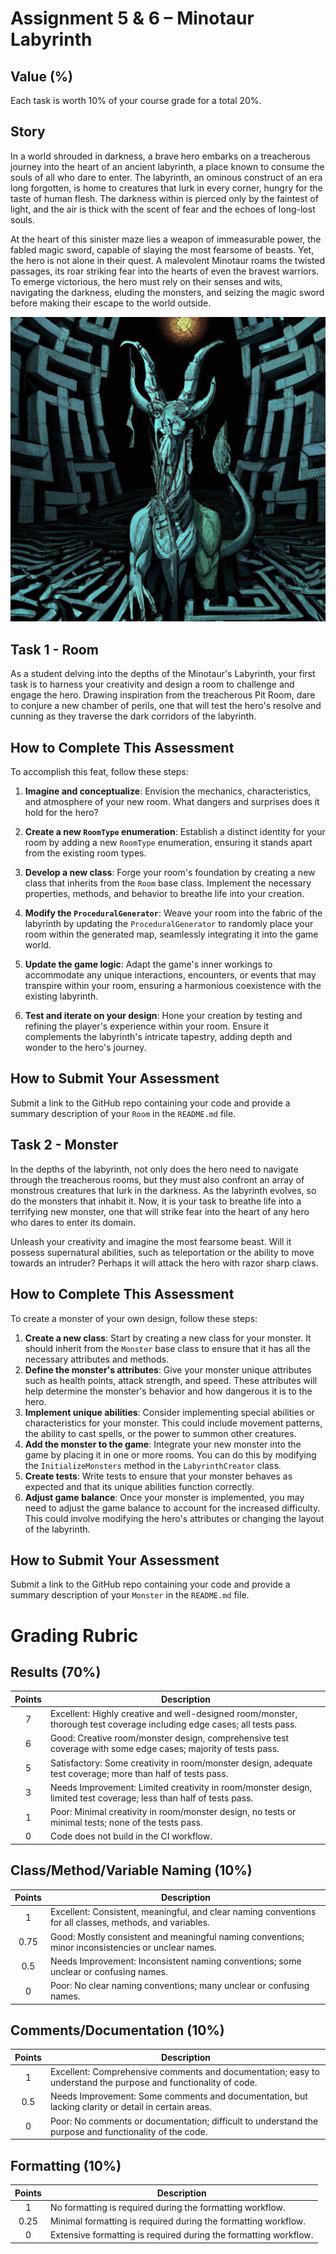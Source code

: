 # Assignment 5 & 6 – Minotaur Labyrinth

## Value (%)
Each task is worth 10% of your course grade for a total 20%.

## Story
In a world shrouded in darkness, a brave hero embarks on a treacherous journey into the heart of an ancient labyrinth, a place known to consume the souls of all who dare to enter. The labyrinth, an ominous construct of an era long forgotten, is home to creatures that lurk in every corner, hungry for the taste of human flesh. The darkness within is pierced only by the faintest of light, and the air is thick with the scent of fear and the echoes of long-lost souls.

At the heart of this sinister maze lies a weapon of immeasurable power, the fabled magic sword, capable of slaying the most fearsome of beasts. Yet, the hero is not alone in their quest. A malevolent Minotaur roams the twisted passages, its roar striking fear into the hearts of even the bravest warriors. To emerge victorious, the hero must rely on their senses and wits, navigating the darkness, eluding the monsters, and seizing the magic sword before making their escape to the world outside.

![Minotaur](minotaur.png)

## Task 1 - Room
As a student delving into the depths of the Minotaur's Labyrinth, your first task is to harness your creativity and design a room to challenge and engage the hero. Drawing inspiration from the treacherous Pit Room, dare to conjure a new chamber of perils, one that will test the hero's resolve and cunning as they traverse the dark corridors of the labyrinth.

## How to Complete This Assessment
To accomplish this feat, follow these steps:

1. **Imagine and conceptualize**: Envision the mechanics, characteristics, and atmosphere of your new room. What dangers and surprises does it hold for the hero?

2. **Create a new `RoomType` enumeration**: Establish a distinct identity for your room by adding a new `RoomType` enumeration, ensuring it stands apart from the existing room types.

3. **Develop a new class**: Forge your room's foundation by creating a new class that inherits from the `Room` base class. Implement the necessary properties, methods, and behavior to breathe life into your creation.

4. **Modify the `ProceduralGenerator`**: Weave your room into the fabric of the labyrinth by updating the `ProceduralGenerator` to randomly place your room within the generated map, seamlessly integrating it into the game world.

5. **Update the game logic**: Adapt the game's inner workings to accommodate any unique interactions, encounters, or events that may transpire within your room, ensuring a harmonious coexistence with the existing labyrinth.

6. **Test and iterate on your design**: Hone your creation by testing and refining the player's experience within your room. Ensure it complements the labyrinth's intricate tapestry, adding depth and wonder to the hero's journey.

## How to Submit Your Assessment
Submit a link to the GitHub repo containing your code and provide a summary description of your `Room` in the `README.md` file.

## Task 2 - Monster
In the depths of the labyrinth, not only does the hero need to navigate through the treacherous rooms, but they must also confront an array of monstrous creatures that lurk in the darkness. As the labyrinth evolves, so do the monsters that inhabit it. Now, it is your task to breathe life into a terrifying new monster, one that will strike fear into the heart of any hero who dares to enter its domain.

Unleash your creativity and imagine the most fearsome beast. Will it possess supernatural abilities, such as teleportation or the ability to move towards an intruder? Perhaps it will attack the hero with razor sharp claws.

## How to Complete This Assessment
To create a monster of your own design, follow these steps:

1. **Create a new class**: Start by creating a new class for your monster. It should inherit from the `Monster` base class to ensure that it has all the necessary attributes and methods.
2. **Define the monster's attributes**: Give your monster unique attributes such as health points, attack strength, and speed. These attributes will help determine the monster's behavior and how dangerous it is to the hero.
3. **Implement unique abilities**: Consider implementing special abilities or characteristics for your monster. This could include movement patterns, the ability to cast spells, or the power to summon other creatures.
4. **Add the monster to the game**: Integrate your new monster into the game by placing it in one or more rooms. You can do this by modifying the `InitializeMonsters` method in the `LabyrinthCreator` class.
5. **Create tests**: Write tests to ensure that your monster behaves as expected and that its unique abilities function correctly.
6. **Adjust game balance**: Once your monster is implemented, you may need to adjust the game balance to account for the increased difficulty. This could involve modifying the hero's attributes or changing the layout of the labyrinth.

## How to Submit Your Assessment
Submit a link to the GitHub repo containing your code and provide a summary description of your `Monster` in the `README.md` file.

# Grading Rubric

## Results (70%)

| Points | Description                                                                                   |
|:------:|-----------------------------------------------------------------------------------------------|
|   7    | Excellent: Highly creative and well-designed room/monster, thorough test coverage including edge cases; all tests pass. |
|   6    | Good: Creative room/monster design, comprehensive test coverage with some edge cases; majority of tests pass. |
|   5    | Satisfactory: Some creativity in room/monster design, adequate test coverage; more than half of tests pass. |
|   3    | Needs Improvement: Limited creativity in room/monster design, limited test coverage; less than half of tests pass. |
|   1    | Poor: Minimal creativity in room/monster design, no tests or minimal tests; none of the tests pass. |
|   0    | Code does not build in the CI workflow.                                                      |

## Class/Method/Variable Naming (10%)

| Points | Description                                                                                   |
|:------:|-----------------------------------------------------------------------------------------------|
|   1    | Excellent: Consistent, meaningful, and clear naming conventions for all classes, methods, and variables. |
|  0.75  | Good: Mostly consistent and meaningful naming conventions; minor inconsistencies or unclear names. |
|  0.5   | Needs Improvement: Inconsistent naming conventions; some unclear or confusing names.          |
|   0    | Poor: No clear naming conventions; many unclear or confusing names.                           |

## Comments/Documentation (10%)

| Points | Description                                                                                   |
|:------:|-----------------------------------------------------------------------------------------------|
|   1    | Excellent: Comprehensive comments and documentation; easy to understand the purpose and functionality of code. |
|  0.5   | Needs Improvement: Some comments and documentation, but lacking clarity or detail in certain areas. |
|   0    | Poor: No comments or documentation; difficult to understand the purpose and functionality of the code. |

## Formatting (10%)

| Points | Description                                                                                   |
|:------:|-----------------------------------------------------------------------------------------------|
|   1    | No formatting is required during the formatting workflow.                                     |
|  0.25  | Minimal formatting is required during the formatting workflow.                                |
|   0    | Extensive formatting is required during the formatting workflow.                              |

